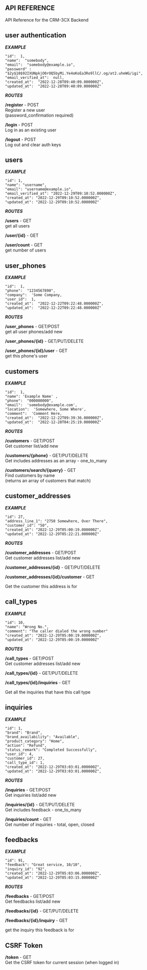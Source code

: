 ## **API REFERENCE**

API Reference for the CRM-3CX Backend

## user authentication

_**EXAMPLE**_

```plaintext
"id":  1,
"name":  "somebody",
"email":  "somebody@example.io",
"password" : "$2y$10$92IXUNpkjO0rOQ5byMi.Ye4oKoEa3Ro9llC/.og/at2.uheWG/igi",
"email_verified_at":  null,
"created_at":  "2022-12-28T09:40:09.000000Z",
"updated_at":  "2022-12-28T09:40:09.000000Z"
```

_**ROUTES**_

**/register** - POST  
Register a new user  
(password\_confirmation required)

**/login** - POST  
Log in as an existing user

**/logout** - POST  
Log out and clear auth keys

## users

_**EXAMPLE**_

```plaintext
"id": 1,
"name": "username",
"email": "username@example.io",
"email_verified_at": "2022-12-29T09:10:52.000000Z",
"created_at": "2022-12-29T09:10:52.000000Z",
"updated_at": "2022-12-29T09:10:52.000000Z"
```

_**ROUTES**_

**/users** - GET  
get all users

**/user/{id}** - GET

**/user/count** - GET  
get number of users

## user\_phones

_**EXAMPLE**_

```plaintext
"id":  1,
"phone":  "1234567890",
"company":  'Some Company,
"user_id":  1,
"created_at":  "2022-12-22T09:22:48.000000Z",
"updated_at":  "2022-12-22T09:22:48.000000Z"
```

_**ROUTES**_

**/user\_phones** - GET/POST  
get all user phones/add new

**/user\_phones/{id}** - GET/PUT/DELETE

**/user\_phones/{id}/user** - GET  
get this phone's user

## customers

_**EXAMPLE**_

```plaintext
"id":  1,
"name": 'Example Name' ,
"phone":  "000000000",
"email":  'somebody@example.com',
"location":  'Somewhere, Some Where',
"comment":  'Comment Here,
"created_at":  "2022-12-22T09:39:36.000000Z",
"updated_at":  "2022-12-28T04:25:19.000000Z"
```

_**ROUTES**_

**/customers** - GET/POST  
Get customer list/add new

**/customers/{phone}** - GET/PUT/DELETE  
Get includes addresses as an array - one\_to\_many

**/customers/search/{query}** - GET  
Find customers by name  
(returns an array of customers that match)

## customer\_addresses

_**EXAMPLE**_

```plaintext
"id": 27,
"address_line_1": "2750 Somewhere, Over There",
"customer_id": "50",
"created_at": "2022-12-29T05:00:19.000000Z",
"updated_at": "2022-12-29T05:22:21.000000Z"
```

_**ROUTES**_

**/customer\_addresses** - GET/POST  
Get customer addresses list/add new

**/customer\_addresses/{id}** - GET/PUT/DELETE

**/customer\_addresses/{id}/customer** - GET

Get the customer this address is for

## call\_types

_**EXAMPLE**_

```plaintext
"id": 10,
"name": "Wrong No.",
"comment": "The caller dialed the wrong number"
"created_at": "2022-12-29T05:00:19.000000Z",
"updated_at": "2022-12-29T05:00:19.000000Z"
```

_**ROUTES**_

**/call\_types** - GET/POST  
Get customer addresses list/add new

**/call\_types/{id}** - GET/PUT/DELETE

**/call\_types/{id}/inquiries** - GET

Get all the inquiries that have this call type

## inquiries

_**EXAMPLE**_

```plaintext
"id": 1,
"brand": "Brand",
"brand_availability": "Available",
"product_category": "Home",
"action": "Refund",
"status_remark": "Completed Successfully",
"user_id": 4,
"customer_id": 27,
"call_type_id": 1,
"created_at": "2022-12-29T03:03:01.000000Z",
"updated_at": "2022-12-29T03:03:01.000000Z",
```

_**ROUTES**_

**/inquiries** - GET/POST  
Get inquiries list/add new

**/inquiries/{id}** - GET/PUT/DELETE  
Get includes feedback - one\_to\_many

**/inquiries/count** - GET  
Get number of inquiries - total, open, closed

## feedbacks

_**EXAMPLE**_

```plaintext
"id": 91,
"feedback": "Great service, 10/10",
"inquiry_id": "92",
"created_at": "2022-12-29T05:03:06.000000Z",
"updated_at": "2022-12-29T05:03:15.000000Z"
```

_**ROUTES**_

**/feedbacks** - GET/POST  
Get feedbacks list/add new

**/feedbacks/{id}** - GET/PUT/DELETE

**/feedbacks/{id}/inquiry** - GET

get the inquiry this feedback is for

## CSRF Token

**/token** - GET  
Get the CSRF token for current session (when logged in)